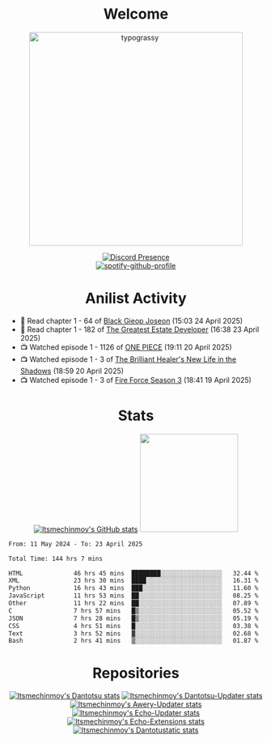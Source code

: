 <div align="center">

# Welcome
<a href="https://github.com/kawarimidoll/typograssy">
    <img alt="typograssy" src="https://typograssy.deno.dev/api?text=%E3%82%88%E3%81%86%E3%81%93%E3%81%9D%E3%81%BF%E3%81%AA%E3%81%95%E3%82%93%20-%20Itsmechinmoy--&&l0=none&l1=82d9d0&l2=027353&l3=038c4c&l4=01402e&bg=none&frame=none&speed=100&comment=" width="421.99">
</a>

[![Discord Presence](https://lanyard.cnrad.dev/api/523539866311720963?theme=dark&bg=Oe1116&animated=false&hideDiscrim=true&borderRadius=30px&hideActivity=whenNotUsed)](https://discord.com/users/523539866311720963)<br>
[![spotify-github-profile](https://spotify-github-profile.kittinanx.com/api/view?uid=31zczwoe3obxakjgkio7anubhkaq&cover_image=true&theme=novatorem&show_offline=true&background_color=121212&interchange=false&bar_color=53b14f&bar_color=ffffff&bar_color_cover=false)](https://spotify-github-profile.vercel.app/api/view?uid=31zczwoe3obxakjgkio7anubhkaq&redirect=true)
</div>

<div align="center">

# Anilist Activity
</div>
<!-- ANILIST_ACTIVITY:start -->

-   📖 Read chapter 1 - 64 of [Black Gieop Joseon](https://anilist.co/manga/173633) (15:03 24 April 2025)
-   📖 Read chapter 1 - 182 of [The Greatest Estate Developer](https://anilist.co/manga/140407) (16:38 23 April 2025)
-   📺 Watched episode 1 - 1126 of [ONE PIECE](https://anilist.co/anime/21) (19:11 20 April 2025)
-   📺 Watched episode 1 - 3 of [The Brilliant Healer's New Life in the Shadows](https://anilist.co/anime/175872) (18:59 20 April 2025)
-   📺 Watched episode 1 - 3 of [Fire Force Season 3](https://anilist.co/anime/149118) (18:41 19 April 2025)

<!-- ANILIST_ACTIVITY:end -->
<div align="center">
    
# Stats
[![Itsmechinmoy's GitHub stats](https://github-readme-stats.vercel.app/api?username=itsmechinmoy&show_icons=true&theme=algolia)](https://github.com/anuraghazra/github-readme-stats)
<img src="https://github-readme-stackoverflow.vercel.app/?userID=25004176&theme=dark" height="194"/>
</div>
<!--START_SECTION:waka-->

```txt
From: 11 May 2024 - To: 23 April 2025

Total Time: 144 hrs 7 mins

HTML              46 hrs 45 mins  ████████░░░░░░░░░░░░░░░░░   32.44 %
XML               23 hrs 30 mins  ████░░░░░░░░░░░░░░░░░░░░░   16.31 %
Python            16 hrs 43 mins  ███░░░░░░░░░░░░░░░░░░░░░░   11.60 %
JavaScript        11 hrs 53 mins  ██░░░░░░░░░░░░░░░░░░░░░░░   08.25 %
Other             11 hrs 22 mins  ██░░░░░░░░░░░░░░░░░░░░░░░   07.89 %
C                 7 hrs 57 mins   █▒░░░░░░░░░░░░░░░░░░░░░░░   05.52 %
JSON              7 hrs 28 mins   █▒░░░░░░░░░░░░░░░░░░░░░░░   05.19 %
CSS               4 hrs 51 mins   █░░░░░░░░░░░░░░░░░░░░░░░░   03.38 %
Text              3 hrs 52 mins   ▓░░░░░░░░░░░░░░░░░░░░░░░░   02.68 %
Bash              2 hrs 41 mins   ▒░░░░░░░░░░░░░░░░░░░░░░░░   01.87 %
```

<!--END_SECTION:waka-->
<div align="center">

# Repositories
[![Itsmechinmoy's Dantotsu stats](https://github-readme-stats.vercel.app/api/pin/?username=itsmechinmoy&repo=dantotsu&show_icons=true&theme=algolia&description_lines_count=1)](https://github.com/itsmechinmoy/dantotsu)
[![Itsmechinmoy's Dantotsu-Updater stats](https://github-readme-stats.vercel.app/api/pin/?username=itsmechinmoy&repo=dantotsu-updater&show_icons=true&theme=algolia&description_lines_count=1)](https://github.com/itsmechinmoy/dantotsu-updater)
[![Itsmechinmoy's Awery-Updater stats](https://github-readme-stats.vercel.app/api/pin/?username=itsmechinmoy&repo=awery-updater&show_icons=true&theme=algolia&description_lines_count=1)](https://github.com/itsmechinmoy/awery-updater)
[![Itsmechinmoy's Echo-Updater stats](https://github-readme-stats.vercel.app/api/pin/?username=itsmechinmoy&repo=echo-updater&show_icons=true&theme=algolia&description_lines_count=1)](https://github.com/itsmechinmoy/echo-updater)
[![Itsmechinmoy's Echo-Extensions stats](https://github-readme-stats.vercel.app/api/pin/?username=itsmechinmoy&repo=echo-extensions&show_icons=true&theme=algolia&description_lines_count=1)](https://github.com/itsmechinmoy/echo-extensions)
[![Itsmechinmoy's Dantotustatic stats](https://github-readme-stats.vercel.app/api/pin/?username=itsmechinmoy&repo=dantotustatic&show_icons=true&theme=algolia&description_lines_count=1)](https://github.com/itsmechinmoy/dantotustatic)
</div>
